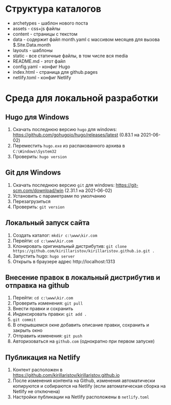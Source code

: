 # Структура каталогов

* archetypes - шаблон нового поста
* assets - сss+js файлы
* content - страницы с текстом
* data - содержит файл month.yaml с массивом месяцев для вызова $.Site.Data.month
* layouts - шаблоны
* static - все статичные файлы, в том числе вся media
* README.md - этот файл
* config.yaml - конфиг Hugo
* index.html - страница для github.pages
* netlify.toml - конфиг Netlify

# Среда для локальной разработки

## Hugo для Windows

1. Скачать последнюю версию `hugo` для windows: https://github.com/gohugoio/hugo/releases/latest (0.83.1 на 2021-06-02)
2. Переместить `hugo.exe` из распакованного архива в `C:\Windows\System32`
3. Проверить: `hugo version`

## Git для Windows

1. Скачать последнюю версию `git` для windows: https://git-scm.com/download/win (2.31.1 на 2021-06-02)
2. Установить с параметрами по умолчанию
3. Перезагрузиться
4. Проверить: `git version`

## Локальный запуск сайта

1. Создать каталог: `mkdir c:\www\kir.com`
2. Перейти: `cd c:\www\kir.com`
3. Клонировать оригинальный дистрибутив: `git clone https://github.com/kirillaristov/kirillaristov.github.io.git .`
4. Запустить hugo: `hugo server`
5. Открыть в браузере адрес http://localhost:1313

## Внесение правок в локальный дистрибутив и отправка на github

1. Перейти: `cd c:\www\kir.com`
2. Проверить изменения: `git pull`
3. Внести правки и сохранить
4. Индексировать правки: `git add .`
5. `git commit`
6. В открывшемся окне добавить описание правки, сохранить и закрыть окно
7. Отправить изменения: `git push`
8. Авторизоваться на `github.com` (однократно при первом запуске)

## Публикация на Netlify

1. Контент расположен в https://github.com/kirillaristov/kirillaristov.github.io
2. После изменения контента на Github, изменения автоматически копируются и собираются на Netlify (если автоматическая сборка на Netlify не отключена)
3. Настройки публикации на Netlify расположены в `netlify.toml`
